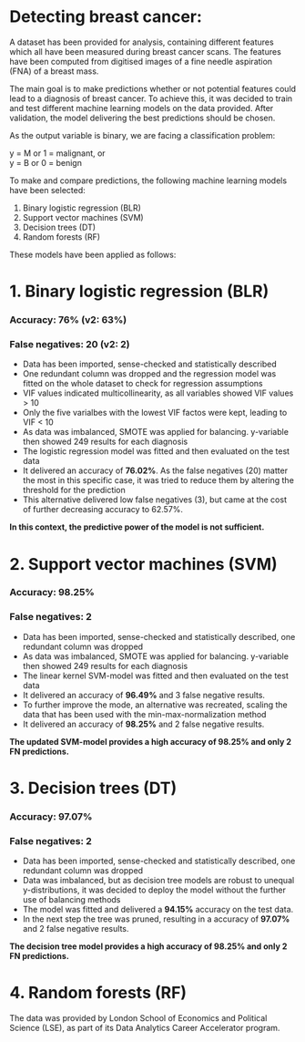 # Detecting breast cancer:

A dataset has been provided for analysis, containing different features which all have been measured during breast
cancer scans. The features have been computed from digitised images of a fine needle aspiration (FNA) of a breast mass.

The main goal is to make predictions whether or not potential features could lead to a diagnosis of breast cancer. To 
achieve this, it was decided to train and test different machine learning models on the data provided. After validation,
the model delivering the best predictions should be chosen. 

As the output variable is binary, we are facing a classification problem:
  
  y = M or 1 = malignant, or<br>
  y = B or 0 = benign

To make and compare predictions, the following machine learning models have been selected:

  1. Binary logistic regression (BLR)
  2. Support vector machines (SVM)
  3. Decision trees (DT)
  4. Random forests (RF)

These models have been applied as follows:

# 1. Binary logistic regression (BLR)
  ### Accuracy: 76% (v2: 63%)
  ### False negatives: 20 (v2: 2)
  
   - Data has been imported, sense-checked and statistically described
   - One redundant column was dropped and the regression model was fitted on the
     whole dataset to check for regression assumptions
   - VIF values indicated multicollinearity, as all variables showed VIF values > 10
   - Only the five varialbes with the lowest VIF factos were kept, leading to VIF < 10
   - As data was imbalanced, SMOTE was applied for balancing. y-variable then showed 249
     results for each diagnosis
   - The logistic regression model was fitted and then evaluated on the test data
   - It delivered an accuracy of <b>76.02%</b>. As the false negatives (20) matter the most in this specific
     case, it was tried to reduce them by altering the threshold for the prediction
   - This alternative delivered low false negatives (3), but came at the cost of further
     decreasing accuracy to 62.57%.

<b>In this context, the predictive power of the model is not sufficient.</b>

 # 2. Support vector machines (SVM)
   ### Accuracy: 98.25%
   ### False negatives: 2

   - Data has been imported, sense-checked and statistically described, one redundant column was dropped
   - As data was imbalanced, SMOTE was applied for balancing. y-variable then showed 249
     results for each diagnosis
   - The linear kernel SVM-model was fitted and then evaluated on the test data
   - It delivered an accuracy of <b>96.49%</b> and 3 false negative results.
   - To further improve the mode, an alternative was recreated, scaling the data that
     has been used with the min-max-normalization method
   - It delivered an accuracy of <b>98.25%</b> and 2 false negative results.

<b>The updated SVM-model provides a high accuracy of 98.25% and only 2 FN predictions.</b>
 
 # 3. Decision trees (DT)
   ### Accuracy: 97.07%
   ### False negatives: 2

  - Data has been imported, sense-checked and statistically described, one redundant column was dropped
  - Data was imbalanced, but as decision tree models are robust to unequal y-distributions, it was
    decided to deploy the model without the further use of balancing methods
  - The model was fitted and delivered a <b>94.15%</b> accuracy on the test data.
  - In the next step the tree was pruned, resulting in a accuracy of <b>97.07%</b> and 2 false negative results.

<b>The decision tree model provides a high accuracy of 98.25% and only 2 FN predictions.</b>

 
 # 4. Random forests (RF)









The data was provided by London School of Economics and Political Science (LSE), as part of its Data Analytics Career Accelerator program.
